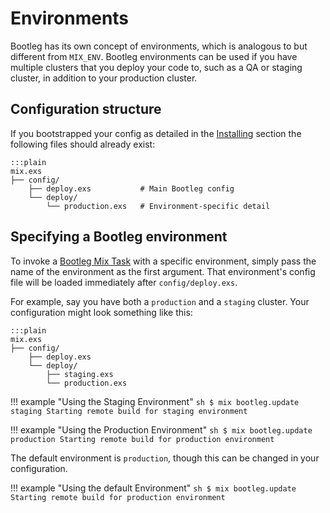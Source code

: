 # Environments

Bootleg has its own concept of environments, which is analogous to but different from `MIX_ENV`. Bootleg environments can be used if you have multiple clusters that you deploy your code to, such as a QA or staging cluster, in addition to
your production cluster.

## Configuration structure

If you bootstrapped your config as detailed in the [Installing](/installing.md#set-up-bootleg) section the following files should already exist:

    :::plain
    mix.exs
    ├── config/
        ├── deploy.exs           # Main Bootleg config
        └── deploy/
            └── production.exs   # Environment-specific detail

## Specifying a Bootleg environment

To invoke a [Bootleg Mix Task](/reference/mix.md) with a specific environment, simply pass the name of the environment as the first argument. That environment's config file will be loaded immediately after `config/deploy.exs`.

For example, say you have both a `production` and a `staging` cluster. Your configuration might look something like this:

    :::plain
    mix.exs
    ├── config/
        ├── deploy.exs
        └── deploy/
            ├── staging.exs
            └── production.exs

!!! example "Using the Staging Environment"
    ```sh
    $ mix bootleg.update staging
    Starting remote build for staging environment
    ```

!!! example "Using the Production Environment"
    ```sh
    $ mix bootleg.update production
    Starting remote build for production environment
    ```

The default environment is `production`, though this can be changed in your configuration.

!!! example "Using the default Environment"
    ```sh
    $ mix bootleg.update
    Starting remote build for production environment
    ```


